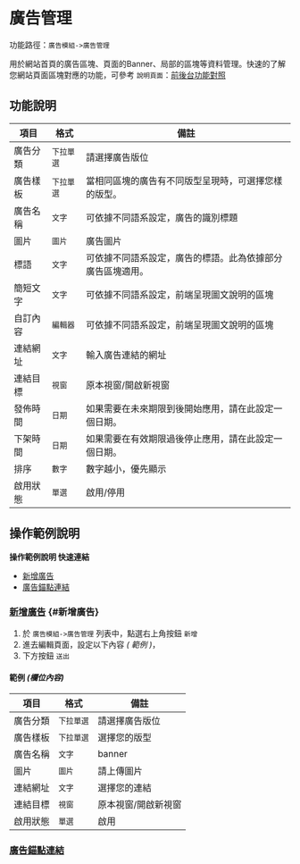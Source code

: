 # 廣告管理

功能路徑：`廣告模組->廣告管理`

用於網站首頁的廣告區塊、頁面的Banner、局部的區塊等資料管理。快速的了解您網站頁面區塊對應的功能，可參考 `說明頁面`：[前後台功能對照](/guide/site)

## 功能說明

| 項目 | 格式 | 備註 |
| --- | --- | --- |
| 廣告分類 | `下拉單選` | 請選擇廣告版位 |
| 廣告樣板 | `下拉單選` | 當相同區塊的廣告有不同版型呈現時，可選擇您樣的版型。 |
| 廣告名稱 | `文字` | 可依據不同語系設定，廣告的識別標題 |
| 圖片 | `圖片` | 廣告圖片 |
| 標語 | `文字` | 可依據不同語系設定，廣告的標語。此為依據部分廣告區塊適用。 |
| 簡短文字 | `文字` | 可依據不同語系設定，前端呈現圖文說明的區塊 |
| 自訂內容 | `編輯器` | 可依據不同語系設定，前端呈現圖文說明的區塊 |
| 連結網址 | `文字` | 輸入廣告連結的網址 |
| 連結目標 | `視窗` | 原本視窗/開啟新視窗 |
| 發佈時間 | `日期` | 如果需要在未來期限到後開始應用，請在此設定一個日期。 |
| 下架時間 | `日期` | 如果需要在有效期限過後停止應用，請在此設定一個日期。 |
| 排序 | `數字` | 數字越小，優先顯示 |
| 啟用狀態 | `單選` | 啟用/停用 |

## 操作範例說明

**操作範例說明 快速連結**

* [新增廣告](/guide/advertising#新增廣告)
* [廣告錨點連結](/guide/advertising-category#廣告錨點連結)

### [新增廣告](/guide/advertising#新增廣告) {#新增廣告}

1. 於 `廣告模組->廣告管理` 列表中，點選右上角按鈕 `新增`
2. 進去編輯頁面，設定以下內容 _( 範例 )_，
3. 下方按鈕 `送出`

#### 範例 _(欄位內容)_

| 項目 | 格式 | 備註 |
| --- | --- | --- |
| 廣告分類 | `下拉單選` | 請選擇廣告版位 |
| 廣告樣板 | `下拉單選` | 選擇您的版型 |
| 廣告名稱 | `文字` | banner |
| 圖片 | `圖片` | 請上傳圖片 |
| 連結網址 | `文字` | 選擇您的連結 |
| 連結目標 | `視窗` | 原本視窗/開啟新視窗 |
| 啟用狀態 | `單選` | 啟用 |

### [廣告錨點連結](/guide/advertising-category#廣告錨點連結)
